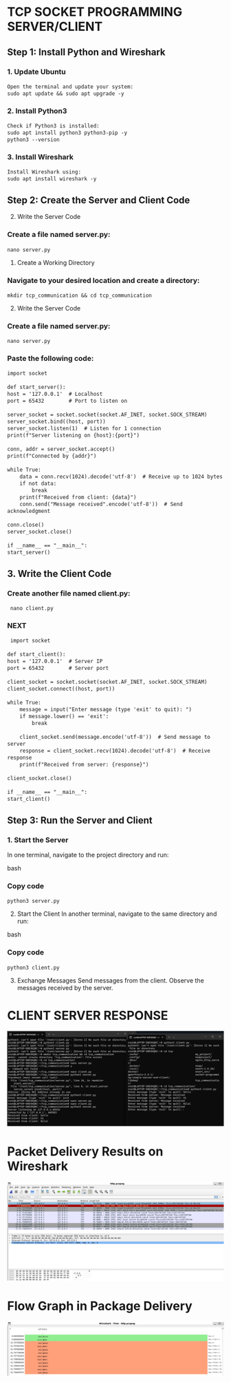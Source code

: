 # TCP SOCKET PROGRAMMING SERVER/CLIENT
 ## Step 1: Install Python and Wireshark
  ### 1. Update Ubuntu
    Open the terminal and update your system:
    sudo apt update && sudo apt upgrade -y
  ### 2. Install Python3
    Check if Python3 is installed:
    sudo apt install python3 python3-pip -y
    python3 --version
  ### 3. Install Wireshark
    Install Wireshark using:
    sudo apt install wireshark -y
 ## Step 2: Create the Server and Client Code
  2. Write the Server Code
  ### Create a file named server.py:
    nano server.py
  1. Create a Working Directory
  ### Navigate to your desired location and create a directory:
    mkdir tcp_communication && cd tcp_communication
  2. Write the Server Code
  ### Create a file named server.py:
    nano server.py
  ### Paste the following code:
    import socket

    def start_server():
    host = '127.0.0.1'  # Localhost
    port = 65432        # Port to listen on

    server_socket = socket.socket(socket.AF_INET, socket.SOCK_STREAM)
    server_socket.bind((host, port))
    server_socket.listen(1)  # Listen for 1 connection
    print(f"Server listening on {host}:{port}")

    conn, addr = server_socket.accept()
    print(f"Connected by {addr}")

    while True:
        data = conn.recv(1024).decode('utf-8')  # Receive up to 1024 bytes
        if not data:
            break
        print(f"Received from client: {data}")
        conn.send("Message received".encode('utf-8'))  # Send acknowledgment

    conn.close()
    server_socket.close()

    if __name__ == "__main__":
    start_server()
 ## 3. Write the Client Code
  ### Create another file named client.py:
     nano client.py
  ### NEXT
     import socket

    def start_client():
    host = '127.0.0.1'  # Server IP
    port = 65432        # Server port

    client_socket = socket.socket(socket.AF_INET, socket.SOCK_STREAM)
    client_socket.connect((host, port))

    while True:
        message = input("Enter message (type 'exit' to quit): ")
        if message.lower() == 'exit':
            break

        client_socket.send(message.encode('utf-8'))  # Send message to server
        response = client_socket.recv(1024).decode('utf-8')  # Receive response
        print(f"Received from server: {response}")

    client_socket.close()

    if __name__ == "__main__":
    start_client()
  ## Step 3: Run the Server and Client
### 1. Start the Server
In one terminal, navigate to the project directory and run:

bash
### Copy code
    python3 server.py
2. Start the Client
In another terminal, navigate to the same directory and run:

bash
### Copy code
    python3 client.py
3. Exchange Messages
Send messages from the client.
Observe the messages received by the server.

# CLIENT SERVER RESPONSE
![](https://github.com/bilal0198/UAS/blob/d4cf178e6b08a500570ee63291d9a89e750f2ede/README/SOCKET%20PROGRAMMING.png)

#  Packet Delivery Results on Wireshark
![](https://github.com/bilal0198/UAS/blob/21ab518873c6c0fee5e0fb8c8dc5e83687faaf1f/README/tugas1.png)

# Flow Graph in Package Delivery
![](https://github.com/bilal0198/UAS/blob/3bbaace5084e8913a7298db929bf499e7c4bea9d/README/Flow%20Graph.png)










